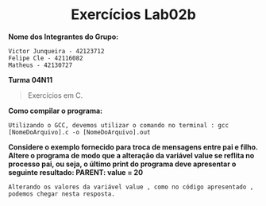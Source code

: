 <h1 align="center"> Exercícios Lab02b</h1>

**Nome dos Integrantes do Grupo:**
```
Victor Junqueira - 42123712
Felipe Cle - 42116082
Matheus - 42130727

```
**Turma 04N11**

> Exercícios em C.


**Como compilar o programa:**

```
Utilizando o GCC, devemos utilizar o comando no terminal : gcc [NomeDoArquivo].c -o [NomeDoArquivo].out

```

**Considere o exemplo fornecido para troca de mensagens entre pai e filho. Altere o programa de modo que a alteração da variável value se reflita no processo pai, ou seja, o último print do programa deve apresentar o seguinte resultado: PARENT: value = 20**

```
Alterando os valores da variável value , como no código apresentado , podemos chegar nesta resposta.

```
